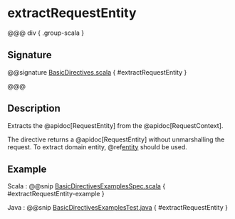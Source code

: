 # extractRequestEntity

@@@ div { .group-scala }

## Signature

@@signature [BasicDirectives.scala]($akka-http$/akka-http/src/main/scala/akka/http/scaladsl/server/directives/BasicDirectives.scala) { #extractRequestEntity }

@@@

## Description

Extracts the @apidoc[RequestEntity] from the @apidoc[RequestContext].

The directive returns a @apidoc[RequestEntity] without unmarshalling the request. To extract domain entity,
@ref[entity](../marshalling-directives/entity.md) should be used.

## Example

Scala
:  @@snip [BasicDirectivesExamplesSpec.scala]($test$/scala/docs/http/scaladsl/server/directives/BasicDirectivesExamplesSpec.scala) { #extractRequestEntity-example }

Java
:  @@snip [BasicDirectivesExamplesTest.java]($test$/java/docs/http/javadsl/server/directives/BasicDirectivesExamplesTest.java) { #extractRequestEntity }
